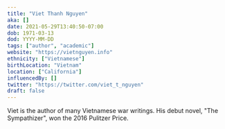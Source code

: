 ```yaml
---
title: "Viet Thanh Nguyen"
aka: []
date: 2021-05-29T13:40:50-07:00
dob: 1971-03-13
dod: YYYY-MM-DD
tags: ["author", "academic"]
website: "https://vietnguyen.info"
ethnicity: ["Vietnamese"]
birthLocation: "Vietnam"
location: ["California"]
influencedBy: []
twitter: "https://twitter.com/viet_t_nguyen"
draft: false
---
```


Viet is the author of many Vietnamese war writings. His debut novel, "The Sympathizer", won the 2016 Pulitzer Price. 
